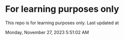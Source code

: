 # For learning purposes only
This repo is for learning purposes only.
Last updated at

Monday, November 27, 2023 5:51:02 AM

